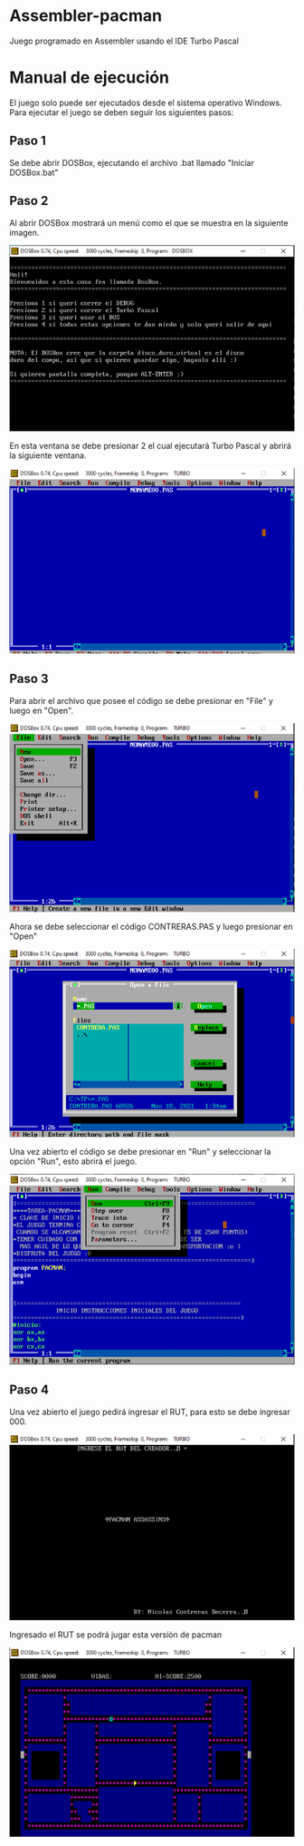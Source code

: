 # Assembler-pacman

Juego programado en Assembler usando el IDE Turbo Pascal

# Manual de ejecución

El juego solo puede ser ejecutados desde el sistema operativo Windows.
Para ejecutar el juego se deben seguir los siguientes pasos:

## Paso 1

Se debe abrir DOSBox, ejecutando el archivo .bat llamado "Iniciar DOSBox.bat"

## Paso 2

Al abrir DOSBox mostrará un menú como el que se muestra en la siguiente imagen.

![Menu de arranque](static/menu_de_arranque.PNG)

En esta ventana se debe presionar 2 el cual ejecutará Turbo Pascal y abrirá la siguiente ventana.

![Menú DOSBox](static/menu_dosbox.PNG)

## Paso 3

Para abrir el archivo que posee el código se debe presionar en "File" y luego en "Open".

![Abrir código](static/menu_dosbox_open.PNG)

Ahora se debe seleccionar el código CONTRERAS.PAS y luego presionar en "Open"

![Abrir código 2](static/menu_dosbox_seleccionar_file.PNG)

Una vez abierto el código se debe presionar en "Run" y seleccionar la opción "Run", esto abrirá el juego.

![Abrir código 3](static/ejecutar_archivo.PNG)

## Paso 4

Una vez abierto el juego pedirá ingresar el RUT, para esto se debe ingresar 000.

![Inicio del juego](static/imagen_de_inicio.PNG)

Ingresado el RUT se podrá jugar esta versíón de pacman

![juego](static/imagen_del_mapa.PNG)
